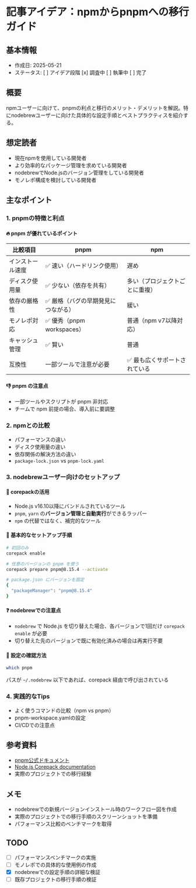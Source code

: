 # 記事アイデア：npmからpnpmへの移行ガイド

## 基本情報
- 作成日: 2025-05-21
- ステータス: [ ] アイデア段階 [x] 調査中 [ ] 執筆中 [ ] 完了

## 概要
npmユーザーに向けて、pnpmの利点と移行のメリット・デメリットを解説。特にnodebrewユーザーに向けた具体的な設定手順とベストプラクティスを紹介する。

## 想定読者
- 現在npmを使用している開発者
- より効率的なパッケージ管理を求めている開発者
- nodebrewでNode.jsのバージョン管理をしている開発者
- モノレポ構成を検討している開発者

## 主なポイント

### 1. pnpmの特徴と利点

#### 🔥 pnpm が優れているポイント

| 比較項目            | pnpm                                  | npm                                |
|---------------------|---------------------------------------|-------------------------------------|
| インストール速度     | ✅ 速い（ハードリンク使用）            | 遅め                                |
| ディスク使用量       | ✅ 少ない（依存を共有）                | 多い（プロジェクトごとに重複）      |
| 依存の厳格性         | ✅ 厳格（バグの早期発見につながる）     | 緩い                                |
| モノレポ対応         | ✅ 優秀（pnpm workspaces）            | 普通（npm v7以降対応）              |
| キャッシュ管理       | ✅ 賢い                                | 普通                                |
| 互換性               | 一部ツールで注意が必要                | ✅ 最も広くサポートされている        |

#### 👎 pnpm の注意点
- 一部ツールやスクリプトが pnpm 非対応
- チームで npm 前提の場合、導入前に要調整

### 2. npmとの比較
- パフォーマンスの違い
- ディスク使用量の違い
- 依存関係の解決方法の違い
- `package-lock.json` vs `pnpm-lock.yaml`

### 3. nodebrewユーザー向けのセットアップ

#### 🧭 corepackの活用
- Node.js v16.10以降にバンドルされているツール
- `pnpm`, `yarn` の**バージョン管理と自動実行**ができるラッパー
- `npm` の代替ではなく、補完的なツール

#### 🔧 基本的なセットアップ手順
```bash
# 初回のみ
corepack enable

# 任意のバージョンの pnpm を使う
corepack prepare pnpm@8.15.4 --activate

# package.json にバージョンを固定
{
  "packageManager": "pnpm@8.15.4"
}
```

#### ❓ nodebrewでの注意点
- `nodebrew` で Node.js を切り替えた場合、各バージョンで1回だけ `corepack enable` が必要
- 切り替えた先のバージョンで既に有効化済みの場合は再実行不要

#### 🧪 設定の確認方法
```bash
which pnpm
```
パスが `~/.nodebrew` 以下であれば、corepack 経由で呼び出されている

### 4. 実践的なTips
- よく使うコマンドの比較（npm vs pnpm）
- pnpm-workspace.yamlの設定
- CI/CDでの注意点

## 参考資料
- [pnpm公式ドキュメント](https://pnpm.io/)
- [Node.js Corepack documentation](https://nodejs.org/api/corepack.html)
- 実際のプロジェクトでの移行経験

## メモ
- nodebrewでの新規バージョンインストール時のワークフロー図を作成
- 実際のプロジェクトでの移行手順のスクリーンショットを準備
- パフォーマンス比較のベンチマークを取得

## TODO
- [ ] パフォーマンスベンチマークの実施
- [ ] モノレポでの具体的な使用例の作成
- [x] nodebrewでの設定手順の詳細な検証
- [ ] 既存プロジェクトの移行手順の検証 